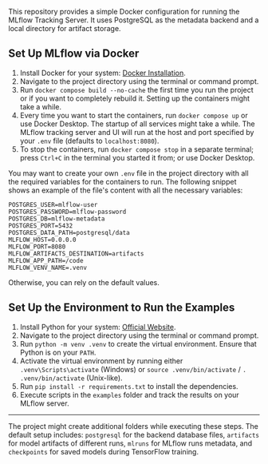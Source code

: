 This repository provides a simple Docker configuration for running the MLflow Tracking Server. It uses PostgreSQL as the metadata backend and a local directory for artifact storage.

## Set Up MLflow via Docker

1. Install Docker for your system: [Docker Installation](https://docs.docker.com/engine/install/).
2. Navigate to the project directory using the terminal or command prompt.
3. Run `docker compose build --no-cache` the first time you run the project or if you want to completely rebuild it. Setting up the containers might take a while.
4. Every time you want to start the containers, run `docker compose up` or use Docker Desktop. The startup of all services might take a while. The MLflow tracking server and UI will run at the host and port specified by your `.env` file (defaults to `localhost:8080`).
5. To stop the containers, run `docker compose stop` in a separate terminal; press `Ctrl+C` in the terminal you started it from; or use Docker Desktop.

You may want to create your own `.env` file in the project directory with all the required variables for the containers to run. The following snippet shows an example of the file's content with all the necessary variables:

```text
POSTGRES_USER=mlflow-user
POSTGRES_PASSWORD=mlflow-password
POSTGRES_DB=mlflow-metadata
POSTGRES_PORT=5432
POSTGRES_DATA_PATH=postgresql/data
MLFLOW_HOST=0.0.0.0
MLFLOW_PORT=8080
MLFLOW_ARTIFACTS_DESTINATION=artifacts
MLFLOW_APP_PATH=/code
MLFLOW_VENV_NAME=.venv
```

Otherwise, you can rely on the default values.

## Set Up the Environment to Run the Examples

1. Install Python for your system: [Official Website](https://www.python.org/downloads/).
2. Navigate to the project directory using the terminal or command prompt.
3. Run `python -m venv .venv` to create the virtual environment. Ensure that Python is on your `PATH`.
4. Activate the virtual environment by running either `.venv\Scripts\activate` (Windows) or `source .venv/bin/activate` / `. .venv/bin/activate` (Unix-like).
5. Run `pip install -r requirements.txt` to install the dependencies.
6. Execute scripts in the `examples` folder and track the results on your MLflow server.

---

The project might create additional folders while executing these steps. The default setup includes: `postgresql` for the backend database files, `artifacts` for model artifacts of different runs, `mlruns` for MLflow runs metadata, and `checkpoints` for saved models during TensorFlow training.
